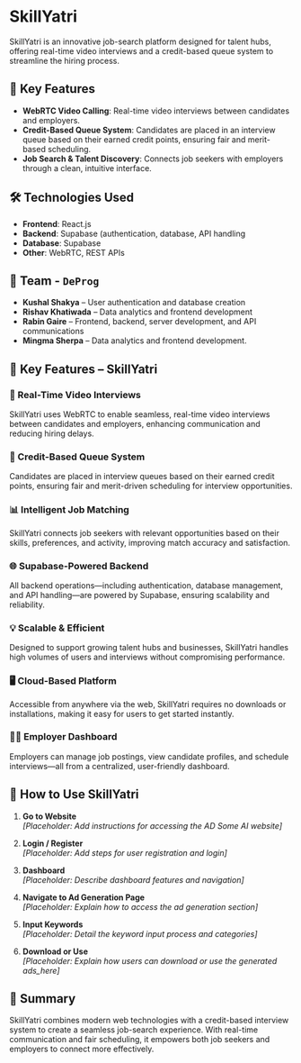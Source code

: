  # SkillYatri

SkillYatri is an innovative job-search platform designed for talent hubs, offering real-time video interviews and a credit-based queue system to streamline the hiring process.

## 🚀 Key Features

- **WebRTC Video Calling**: Real-time video interviews between candidates and employers.
- **Credit-Based Queue System**: Candidates are placed in an interview queue based on their earned credit points, ensuring fair and merit-based scheduling.
- **Job Search & Talent Discovery**: Connects job seekers with employers through a clean, intuitive interface.

## 🛠️ Technologies Used

- **Frontend**: React.js
- **Backend**: Supabase (authentication, database, API handling
- **Database**: Supabase
- **Other**: WebRTC, REST APIs

## 👥 Team - `DeProg`

- **Kushal Shakya** – User authentication and database creation  
- **Rishav Khatiwada** – Data analytics and frontend development  
- **Rabin Gaire** – Frontend, backend, server development, and API communications  
- **Mingma Sherpa** – Data analytics and frontend development.

## 🚀 Key Features – SkillYatri

### 🎥 Real-Time Video Interviews
SkillYatri uses WebRTC to enable seamless, real-time video interviews between candidates and employers, enhancing communication and reducing hiring delays.

### 🧮 Credit-Based Queue System
Candidates are placed in interview queues based on their earned credit points, ensuring fair and merit-driven scheduling for interview opportunities.

### 📊 Intelligent Job Matching
SkillYatri connects job seekers with relevant opportunities based on their skills, preferences, and activity, improving match accuracy and satisfaction.

### 🌐 Supabase-Powered Backend
All backend operations—including authentication, database management, and API handling—are powered by Supabase, ensuring scalability and reliability.

### 💡 Scalable & Efficient
Designed to support growing talent hubs and businesses, SkillYatri handles high volumes of users and interviews without compromising performance.

### 🖥️ Cloud-Based Platform
Accessible from anywhere via the web, SkillYatri requires no downloads or installations, making it easy for users to get started instantly.

### 🧑‍💼 Employer Dashboard
Employers can manage job postings, view candidate profiles, and schedule interviews—all from a centralized, user-friendly dashboard.

## 📘 How to Use SkillYatri

1. **Go to Website**  
   _[Placeholder: Add instructions for accessing the AD Some AI website]_

2. **Login / Register**  
   _[Placeholder: Add steps for user registration and login]_

3. **Dashboard**  
   _[Placeholder: Describe dashboard features and navigation]_

4. **Navigate to Ad Generation Page**  
   _[Placeholder: Explain how to access the ad generation section]_

5. **Input Keywords**  
   _[Placeholder: Detail the keyword input process and categories]_

7. **Download or Use**  
   _[Placeholder: Explain how users can download or use the generated ads_here]_


## 📌 Summary

SkillYatri combines modern web technologies with a credit-based interview system to create a seamless job-search experience. With real-time communication and fair scheduling, it empowers both job seekers and employers to connect more effectively.
